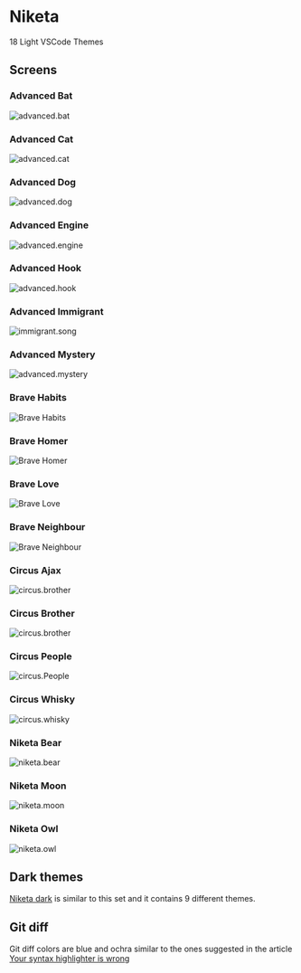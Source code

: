 # Niketa

18 Light VSCode Themes

## Screens

### Advanced Bat

![advanced.bat](https://github.com/selfrefactor/niketa-themes/blob/master/packages/niketa-theme-past/screens/advanced.bat.png?raw=true)

### Advanced Cat

![advanced.cat](https://github.com/selfrefactor/niketa-themes/blob/master/packages/niketa-theme-past/screens/advanced.cat.png?raw=true)

### Advanced Dog

![advanced.dog](https://github.com/selfrefactor/niketa-themes/blob/master/packages/niketa-theme-past/screens/advanced.dog.png?raw=true)

### Advanced Engine

![advanced.engine](https://github.com/selfrefactor/niketa-themes/blob/master/packages/niketa-theme-past/screens/advanced.engine.png?raw=true)

### Advanced Hook

![advanced.hook](https://github.com/selfrefactor/niketa-themes/blob/master/packages/niketa-theme-past/screens/advanced.hook.png?raw=true)

### Advanced Immigrant

![immigrant.song](https://github.com/selfrefactor/niketa-themes/blob/master/packages/niketa-theme-past/screens/advanced.immigrant.png?raw=true)

### Advanced Mystery

![advanced.mystery](https://github.com/selfrefactor/niketa-themes/blob/master/packages/niketa-theme-past/screens/advanced.mystery.png?raw=true)

### Brave Habits

![Brave Habits](https://github.com/selfrefactor/niketa-themes/blob/master/packages/niketa-theme-past/screens/brave.habits.png?raw=true)

### Brave Homer

![Brave Homer](https://github.com/selfrefactor/niketa-themes/blob/master/packages/niketa-theme-past/screens/brave.homer.png?raw=true)

### Brave Love

![Brave Love](https://github.com/selfrefactor/niketa-themes/blob/master/packages/niketa-theme-past/screens/brave.love.png?raw=true)

### Brave Neighbour

![Brave Neighbour](https://github.com/selfrefactor/niketa-themes/blob/master/packages/niketa-theme-past/screens/brave.neighbour.png?raw=true)

### Circus Ajax

![circus.brother](https://github.com/selfrefactor/niketa-themes/blob/master/packages/niketa-theme-past/screens/circus.ajax.png?raw=true)

### Circus Brother

![circus.brother](https://github.com/selfrefactor/niketa-themes/blob/master/packages/niketa-theme-past/screens/circus.brother.png?raw=true)

### Circus People

![circus.People](https://github.com/selfrefactor/niketa-themes/blob/master/packages/niketa-theme-past/screens/circus.people.png?raw=true)

### Circus Whisky

![circus.whisky](https://github.com/selfrefactor/niketa-themes/blob/master/packages/niketa-theme-past/screens/circus.whisky.png?raw=true)

### Niketa Bear

![niketa.bear](https://github.com/selfrefactor/niketa-themes/blob/master/packages/niketa-theme-past/screens/niketa.bear.png?raw=true)

### Niketa Moon

![niketa.moon](https://github.com/selfrefactor/niketa-themes/blob/master/packages/niketa-theme-past/screens/niketa.moon.png?raw=true)

### Niketa Owl

![niketa.owl](https://github.com/selfrefactor/niketa-themes/blob/master/packages/niketa-theme-past/screens/niketa.owl.png?raw=true)

## Dark themes

[Niketa dark](https://marketplace.visualstudio.com/items?itemName=selfrefactor.niketa-dark-theme) is similar to this set and it contains 9 different themes.

## Git diff

Git diff colors are blue and ochra similar to the ones suggested in the article [Your syntax highlighter is wrong](https://jameshfisher.com/2014/05/11/your-syntax-highlighter-is-wrong/)

